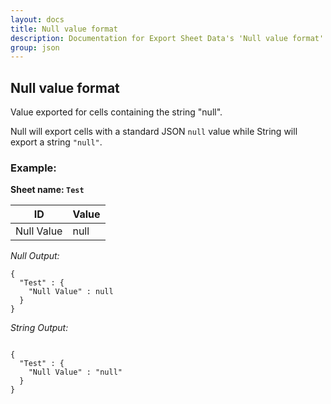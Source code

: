 ```yaml
---
layout: docs
title: Null value format
description: Documentation for Export Sheet Data's 'Null value format' option.
group: json
---
```


Null value format
-----------------
Value exported for cells containing the string "null".

Null will export cells with a standard JSON `null` value while String will export a string `"null"`.

### Example: ###

**Sheet name: `Test`**

ID | Value
---- | ------
Null Value | null

*Null Output:*
```
{
  "Test" : {
    "Null Value" : null
  }
}
```

*String Output:*
```

{
  "Test" : {
    "Null Value" : "null"
  }
}
```
